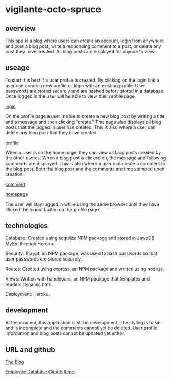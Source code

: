 # vigilante-octo-spruce

## overview
This app is a blog where users can create an account, login from anywhere and post a blog post, write a responding comment to a post, or delete any post they have created. All blog posts are displayed for anyone to view.

## useage
To start it is best if a user profile is created. By clicking on the login link a user can create a new profile or login with an existing profile. User passwords are stored securely and are hashed before stored in a database. Once logged in the user will be able to view their profile page.

[login](./assets/login-signup.png)

On the profile page a user is able to create a new blog post by writing a title and a message and then clicking "create." This page also displays all blog posts that the logged in user has created. This is also where a user can delete any blog post that they have created.

[profile](/assets/profile-create.png)

When a user is on the home page, they can view all blog posts created by the other useres. When a blog post is clicked on, the message and following comments are displayed. This is also where a user can create a comment to the blog post. Both the blog post and the comments are time stamped upon creation.

[comment](/assets/post-comment.png)

[homepage](/assets/home-page.png)

The user will stay logged in while using the same browser until they have clicked the logout button on the profile page.

## technologies
Database: Created using sequlize NPM package and stored in JawsDB MySql through Heroku.

Security: Bcrypt, an NPM package, was used to hash passwords so that user passwords are stored securely.

Routes: Created using express, an NPM package and written using node.js.

Views: Written with handlebars, an NPM package that templates and renders dynamic html.

Deployment: Heroku.


## development
At the moment, this application is still in development. The styling is basic and is incomplete and the comments cannot yet be deleted. User profile information and blog posts cannot be updated yet either.


## URL and github

[The Blog](https://vigilante-octo-spruce.herokuapp.com/)


[Employee Database Github Repo](https://github.com/MikeyP957/vigilante-octo-spruce)